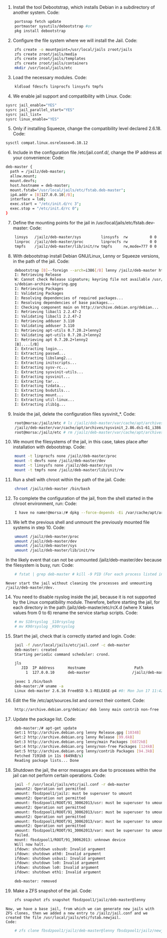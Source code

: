 
1. Install the tool Debootstrap, which installs Debian in a subdirectory of another system.
    Code:
```sh
    portsnap fetch update 
    portmaster sysutils/debootstrap #or
    pkg install debootstrap
```
2. Configure the file system where we will install the Jail.
    Code:
```sh
    zfs create -o mountpoint=/usr/local/jails zroot/jails
    zfs create zroot/jails/media
    zfs create zroot/jails/templates
    zfs create zroot/jails/containers
    mkdir /usr/local/jails/etc
```
3. Load the necessary modules.
    Code:
```sh
    kldload fdescfs linprocfs linsysfs tmpfs
```
4. We enable jail support and compatibility with Linux.
    Code:
```sh
sysrc jail_enable="YES"
sysrc jail_parallel_start="YES"
sysrc jail_list=
sysrc linux_enable="YES"
```
5. Only if installing Squeeze, change the compatibility level declared 2.6.18.
    Code:
```sh
sysctl compat.linux.osrelease=6.10.12
```
6. Include in the configuration file /etc/jail.conf.d/, change the IP address at your convenience:
    Code:
```sh
deb-master {
  path = /jailz/deb-master;
  allow.mount;
  mount.devfs;
  host.hostname = deb-master;
  mount.fstab="/usr/local/jails/etc/fstab.deb-master";
  ip4.addr = [B]127.0.0.10[/B];
  interface = lo0;
  exec.start = "/etc/init.d/rc 3";
  exec.stop = "/etc/init.d/rc 0";
}
```
7. Define the mounting points for the jail in /usr/local/jails/etc/fstab.dev-master:
    Code:
```sh
    linsys   /jailz/deb-master/sys         linsysfs  rw          0 0
    linproc  /jailz/deb-master/proc        linprocfs rw          0 0
    tmpfs    /jailz/deb-master/lib/init/rw tmpfs     rw,mode=777 0 0
```
8. With debootstrap install Debian GNU/Linux, Lenny or Squeeze versions, in the path of the jail.
    Code:
```sh
    debootstrap [B]--foreign --arch=i386[/B] lenny /jailz/deb-master http://archive.debian.org/debian/
    I: Retrieving Release
    W: Cannot check Release signature; keyring file not available /usr/share/keyring
    s/debian-archive-keyring.gpg
    I: Retrieving Packages
    I: Validating Packages
    I: Resolving dependencies of required packages...
    I: Resolving dependencies of base packages...
    I: Checking component main on http://archive.debian.org/debian...
    I: Retrieving libacl1 2.2.47-2
    I: Validating libacl1 2.2.47-2
    I: Retrieving adduser 3.110
    I: Validating adduser 3.110
    I: Retrieving apt-utils 0.7.20.2+lenny2
    I: Validating apt-utils 0.7.20.2+lenny2
    I: Retrieving apt 0.7.20.2+lenny2
    [B]....[/B]
    I: Extracting login...
    I: Extracting passwd...
    I: Extracting libslang2...
    I: Extracting initscripts...
    I: Extracting sysv-rc...
    I: Extracting sysvinit-utils...
    I: Extracting sysvinit...
    I: Extracting tar...
    I: Extracting tzdata...
    I: Extracting bsdutils...
    I: Extracting mount...
    I: Extracting util-linux...
    I: Extracting zlib1g...
```
9. Inside the jail, delete the configuration files sysvinit_*.
    Code:
```sh
    root@morsa:/jailz/etc # ls /jailz/deb-master/var/cache/apt/archives/sysvinit_*
    /jailz/deb-master/var/cache/apt/archives/sysvinit_2.86.ds1-61_i386.deb
    root@morsa:/jailz/etc # rm /jailz/deb-master/var/cache/apt/archives/sysvinit_*
```
10. We mount the filesystems of the jail, in this case, takes place after installation with debootstrap.
    Code:
```sh
    mount -t linprocfs none /jailz/deb-master/proc
    mount -t devfs none /jailz/deb-master/dev
    mount -t linsysfs none /jailz/deb-master/sys
    mount -t tmpfs none /jailz/deb-master/lib/init/rw
```
11. Run a shell with chroot within the path of the jail.
    Code:
```sh
    chroot /jailz/deb-master /bin/bash
```

12. To complete the configuration of the jail, from the shell started in the chroot environment, run:
    Code:
```sh
    I have no name!@morsa:/# dpkg --force-depends -Ei /var/cache/apt/archives/*.deb
```

13. We left the previous shell and unmount the previously mounted file systems in step 10.
    Code:
```sh
    umount /jailz/deb-master/proc
    umount /jailz/deb-master/dev
    umount /jailz/deb-master/sys
    umount /jailz/deb-master/lib/init/rw
```

In the likely event that can not be unmounted /jailz/deb-master/dev because the filesystem is busy, run:
    Code:
```sh
    # fstat | grep deb-master # kill -9 PID (For each process listed in the previous step)
```

    Never start the jail without cleaning the processes and unmounting /jailz/deb-master/dev.
14. You need to disable rsyslog inside the jail, because it is not supported by the Linux compatibility module. Therefore, before starting the jail, for each directory in the path /jailz/deb-master/etc/rcX.d (where X takes values from 0 to 6) rename the service startup scripts.
    Code:
```sh
    # mv S10rsyslog _S10rsyslog
    # mv K90rsyslog _K90rsyslog
```
15. Start the jail, check that is correctly started and login.
    Code:
```sh
    jail -f /usr/local/jails/etc/jail.conf -c deb-master
    deb-master: created
    Starting periodic command scheduler: crond.

    jls
       JID  IP Address      Hostname                      Path
         1  127.0.0.10      deb-master                   /jailz/deb-master

    jexec 1 /bin/bash
    deb-master:/# uname -a
    Linux deb-master 2.6.16 FreeBSD 9.1-RELEASE-p4 #0: Mon Jun 17 11:42:37 UTC 2013 i686 GNU/Linux
```
16. Edit the file /etc/apt/sources.list and correct their content.
    Code:
```sh
    http://archive.debian.org/debian/ deb lenny main contrib non-free
```

17. Update the package list.
    Code:
```sh
    deb-master:/# apt-get update
    Get:1 http://archive.debian.org lenny Release.gpg [1034B]
    Get:2 http://archive.debian.org lenny Release [99.6kB]
    Get:3 http://archive.debian.org lenny/main Packages [6872kB]
    Get:4 http://archive.debian.org lenny/non-free Packages [124kB]
    Get:5 http://archive.debian.org lenny/contrib Packages [94.3kB]
    Fetched 7191kB in 11s (649kB/s)
    Reading package lists... Done
```

18. Shutdown the jail, the error messages are due to processes within the jail can not perform certain operations.
    Code:
```sh
    jail -f /usr/local/jails/etc/jail.conf -r deb-master
    umount2: Operation not permitted
    umount: fbsdzpool1/jailz: must be superuser to umount
    umount2: Operation not permitted
    umount: fbsdzpool1/ROOT/91_30062013/usr: must be superuser to umount
    umount2: Operation not permitted
    umount: fbsdzpool1/ROOT/91_30062013/usr: must be superuser to umount
    umount2: Operation not permitted
    umount: fbsdzpool1/ROOT/91_30062013/var: must be superuser to umount
    umount2: Operation not permitted
    umount: fbsdzpool1/ROOT/91_30062013/var: must be superuser to umount
    failed.
    mount: fbsdzpool1/ROOT/91_30062013: unknown device
    Will now halt.
    ifdown: shutdown usbus0: Invalid argument
    ifdown: shutdown ath0: Invalid argument
    ifdown: shutdown usbus1: Invalid argument
    ifdown: shutdown lo0: Invalid argument
    ifdown: shutdown lo0: Invalid argument
    ifdown: shutdown eth1: Invalid argument 

    deb-master: removed
```

19. Make a ZFS snapshot of the jail.
    Code:
```sh
    zfs snapshot zfs snapshot fbsdzpool1/jailz/deb-master@lenny
```
    Now, we have a base jail, from which we can generate new jails with ZFS clones, then we added a new entry to /jailz/jail.conf and we created the file /usr/local/jails/etc/fstab.newjail.
    Code:
```sh
    # zfs clone fbsdzpool1/jailz/deb-master@lenny fbsdzpool1/jailz/newjail
```

